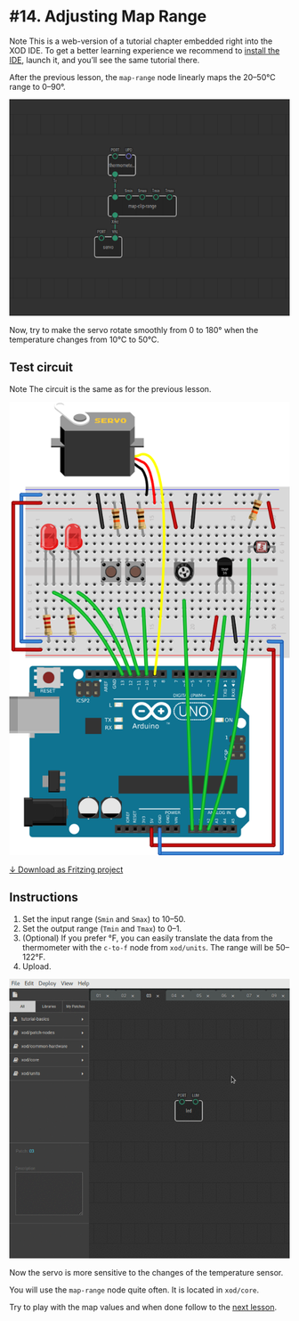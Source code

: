 
# #14. Adjusting Map Range

<div class="ui segment">
<span class="ui ribbon label">Note</span>
This is a web-version of a tutorial chapter embedded right into the XOD IDE.
To get a better learning experience we recommend to
<a href="../install/">install the IDE</a>, launch it, and you’ll see the
same tutorial there.
</div>

After the previous lesson, the `map-range` node linearly maps the
20–50°C range to 0–90°.

![Patch](./patch.png)

Now, try to make the servo rotate smoothly from 0 to 180° when the temperature
changes from 10°C to 50°C.

## Test circuit

<div class="ui segment">
<span class="ui ribbon label">Note</span>
The circuit is the same as for the previous lesson.
</div>

![Circuit](./circuit.fz.png)

[↓ Download as Fritzing project](./circuit.fzz)

## Instructions

1. Set the input range (`Smin` and `Smax`) to 10–50.
2. Set the output range (`Tmin` and `Tmax`) to 0–1.
3. (Optional) If you prefer °F, you can easily translate the data from the
   thermometer with the `c-to-f` node from `xod/units`. The range will be
   50–122°F.
4. Upload.

![Screencast](./screencast.gif)

Now the servo is more sensitive to the changes of the temperature sensor.

You will use the `map-range` node quite often. It is located in `xod/core`.

Try to play with the map values and when done follow to the [next
lesson](../15-buttons/).
